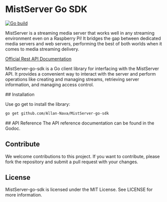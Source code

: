 # MistServer Go SDK
[![Go build](https://github.com/Allan-Nava/MistServer-go-sdk/actions/workflows/go-build.yml/badge.svg)](https://github.com/Allan-Nava/MistServer-go-sdk/actions/workflows/go-build.yml)

MistServer is a streaming media server that works well in any streaming environment even on a Raspberry Pi! It bridges the gap between dedicated media servers and web servers, performing the best of both worlds when it comes to media streaming delivery.

[Official Rest API Documentation](https://mistserver.org/documentation)

MistServer-go-sdk is a Go client library for interfacing with the MistServer API. It provides a convenient way to interact with the server and perform operations like creating and managing streams, retrieving server information, and managing access control.

## Installation

Use go get to install the library:

```bash
go get github.com/Allan-Nava/MistServer-go-sdk

```
## API Reference
The API reference documentation can be found in the Godoc.

## Contribute
We welcome contributions to this project. If you want to contribute, please fork the repository and submit a pull request with your changes.

## License
MistServer-go-sdk is licensed under the MIT License. See LICENSE for more information.